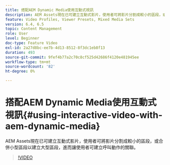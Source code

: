 ```yaml
---
title: 搭配AEM Dynamic Media使用互動式視訊
description: AEM Assets現在已可建立互動式影片，使用者可將影片分割成較小的區段，或合併小型區段以建立大型區段，進而讓使用者可建立呼叫動作的關聯。
feature: Video Profiles, Viewer Presets, Mixed Media Sets
version: 6.4, 6.5
topic: Content Management
role: User
level: Beginner
doc-type: Feature Video
exl-id: 2a27d8bc-ee7b-4d13-8512-8f3dc1eb8f13
duration: 493
source-git-commit: 9fef4b77a2c70c8cf525d42686f4120e481945ee
workflow-type: tm+mt
source-wordcount: '82'
ht-degree: 0%

---
```


# 搭配AEM Dynamic Media使用互動式視訊{#using-interactive-video-with-aem-dynamic-media}

AEM Assets現在已可建立互動式影片，使用者可將影片分割成較小的區段，或合併小型區段以建立大型區段，進而讓使用者可建立呼叫動作的關聯。

>[!VIDEO](https://video.tv.adobe.com/v/16516?quality=12&learn=on)
